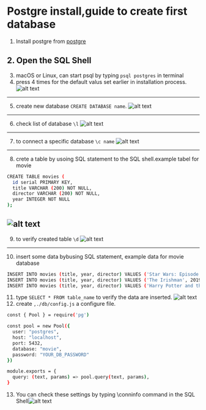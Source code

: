 # Postgre install,guide to create first database

1. Install postgre from [postgre](https://www.postgresql.org/download/)
## 2. Open the SQL Shell
3. macOS or Linux, can start psql by typing `psql postgres` in terminal
4. press 4 times for the default valus set earlier in installation process.
![alt text](https://vw5.viope.com/content/f291e5c33c58690b4f4d7e169eb527e8c0039166/sqlshell1.PNG)
---
5. create new database `CREATE DATABASE name`.
![alt text](https://vw5.viope.com/content/f291e5c33c58690b4f4d7e169eb527e8c0039166/sqlshell2.PNG)
---
6. check list of database `\l`
![alt text](https://vw5.viope.com/content/f291e5c33c58690b4f4d7e169eb527e8c0039166/sqlshell3.PNG)
---
7. to connect a specific database `\c name`
![alt text](https://vw5.viope.com/content/f291e5c33c58690b4f4d7e169eb527e8c0039166/sqlshell4.PNG) 
---
8. crete a table by usoing SQL statement to the SQL shell.example tabel for movie
```bash
CREATE TABLE movies (
  id serial PRIMARY KEY,
  title VARCHAR (200) NOT NULL,
  director VARCHAR (200) NOT NULL, 
  year INTEGER NOT NULL 
);
```
![alt text](https://vw5.viope.com/content/f291e5c33c58690b4f4d7e169eb527e8c0039166/sqlshell5.PNG)
---
9. to verify created table `\d`
![alt text](https://vw5.viope.com/content/f291e5c33c58690b4f4d7e169eb527e8c0039166/sqlshell6.PNG)
---
10. insert some data bybusing SQL statement, example data for movie database
```bash
INSERT INTO movies (title, year, director) VALUES ('Star Wars: Episode IX - The Rise of Skywalker', 2019,'J.J. Abrams');
INSERT INTO movies (title, year, director) VALUES ('The Irishman', 2019, 'Martin Scorsese');
INSERT INTO movies (title, year, director) VALUES ('Harry Potter and the Sorcerers Stone', 2001, 'Chris Columbus');
```
11. type `SELECT * FROM table_name` to verify the data are inserted. 
![alt text](https://vw5.viope.com/content/f291e5c33c58690b4f4d7e169eb527e8c0039166/sqlshell8.PNG)
12. create `,./db/config.js` a configure file. 
```bash
const { Pool } = require('pg')

const pool = new Pool({
  user: "postgres",
  host: "localhost",
  port: 5432,
  database: "movie",
  password: "YOUR_DB_PASSWORD"
})

module.exports = {
  query: (text, params) => pool.query(text, params),
}
```
13. You can check these settings by typing \conninfo command in the SQL Shell![alt text](https://vw5.viope.com/content/f291e5c33c58690b4f4d7e169eb527e8c0039166/sqlshell_conninfo.PNG)